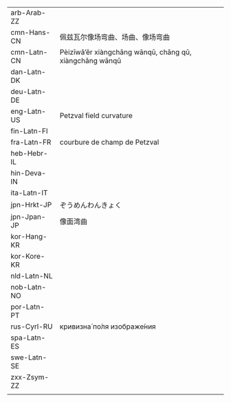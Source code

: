| | | |
|-|-|-|
| arb-Arab-ZZ |  |  |
| cmn-Hans-CN | 佩兹瓦尔像场弯曲、场曲、像场弯曲 |  |
| cmn-Latn-CN | Pèizīwǎ’ěr xiàngchǎng wānqū, chǎng qū, xiàngchǎng wānqū |  |
| dan-Latn-DK |  |  |
| deu-Latn-DE |  |  |
| eng-Latn-US | Petzval field curvature |  |
| fin-Latn-FI |  |  |
| fra-Latn-FR | courbure de champ de Petzval |  |
| heb-Hebr-IL |  |  |
| hin-Deva-IN |  |  |
| ita-Latn-IT |  |  |
| jpn-Hrkt-JP | ぞうめんわんきょく |  |
| jpn-Jpan-JP | 像面湾曲 |  |
| kor-Hang-KR |  |  |
| kor-Kore-KR |  |  |
| nld-Latn-NL |  |  |
| nob-Latn-NO |  |  |
| por-Latn-PT |  |  |
| rus-Cyrl-RU | кривизна́ по́ля изображе́ния |  |
| spa-Latn-ES |  |  |
| swe-Latn-SE |  |  |
| zxx-Zsym-ZZ |  |  |
|  |  |  |